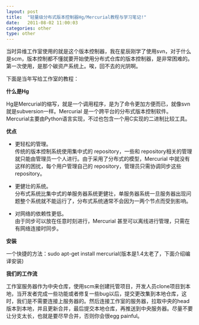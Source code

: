 ```yaml
---
layout: post
title:  "轻量级分布式版本控制器Hg/Mercurial教程与学习笔记!"
date:   2011-08-02 11:00:03
categories: other
type: other
---
```


当时异维工作室使用的就是这个版本控制器，我在星辰刚学了使用svn，对于什么是scm，版本控制都不懂就要开始使用分布式仓库的版本控制器，是非常困难的。第一次使用，是那个碳资产系统上。唉，回不去的光阴啊。

下面是当年写给工作室的教程：

**什么是Hg**

Hg是Mercurial的缩写，就是一个调用程序，是为了命令更加方便而已，就像svn就是subversion一样。Mercurial 是一个跨平台的分布式版本控制软件。Mercurial主要由Python语言实现，不过也包含一个用C实现的二进制比较工具。

**优点**
* 更轻松的管理。  
传统的版本控制系统使用集中式的 repository，一些和 repository相关的管理就只能由管理员一个人进行。由于采用了分布式的模型，Mercurial 中就没有这样的困扰，每个用户管理自己的 repository，管理员只需协调同步这些repository。

* 更健壮的系统。  
分布式系统比集中式的单服务器系统更健壮，单服务器系统一旦服务器出现问题整个系统就不能运行了，分布式系统通常不会因为一两个节点而受到影响。

* 对网络的依赖性更低。  
由于同步可以放在任意时刻进行，Mercurial 甚至可以离线进行管理，只需在有网络连接时同步。

**安装**

一个快捷的方法：sudo apt-get install mercurial(版本是1.4太老了，下面介绍编译安装)

**我们的工作流**

工作室服务器作为中央仓库，使用scm来创建托管项目，开发人员clone项目到本地，当开发者完成一些功能或者修复一些bug以后，提交更改集到本地仓库，这时，我们是不需要连接上服务器的。然后连接工作室的服务器，拉取中央的head版本到本地，并且更新合并，最后提交本地仓库，再推送到中央服务器。尽量不要让分支太长，也就是要尽早合并，否则你会很egg painful。
